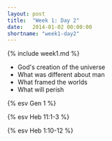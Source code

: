 ```yaml
---
layout: post
title:  "Week 1: Day 2"
date:   2014-01-02 00:00:00
shortname: "week1-day2"
---
```


{% include week1.md %}

* God's creation of the universe
* What was different about man
* What framed the worlds
* What will perish

{% esv Gen 1 %}

{% esv Heb 11:1-3 %}

{% esv Heb 1:10-12 %}